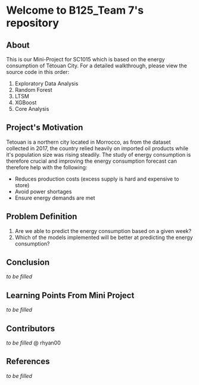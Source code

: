 # Welcome to B125_Team 7's repository

## About
This is our Mini-Project for SC1015 which is based on the energy consumption of Tétouan City. For a detailed walkthrough, please view the source code in this order:

1. Exploratory Data Analysis
2. Random Forest
3. LTSM 
4. XGBoost
5. Core Analysis

## Project's Motivation
Tetouan is a northern city located in Morrocco, as from the dataset collected in 2017, the country relied heavily on imported oil products while it's population size was rising steadily. The study of energy consumption is therefore crucial and improving the energy consumption forecast can therefore help with the following:
- Reduces production costs (excess supply is hard and expensive to store)
- Avoid power shortages
- Ensure energy demands are met

## Problem Definition
1. Are we able to predict the energy consumption based on a given week?
2. Which of the models implemented will be better at predicting the energy consumption?

## Conclusion
_to be filled_

## Learning Points From Mini Project
_to be filled_

## Contributors
_to be filled_
@ rhyan00 

## References
_to be filled_
